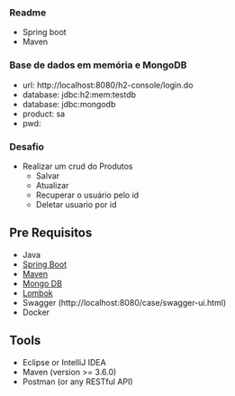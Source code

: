 ### Readme

- Spring boot
- Maven

### Base de dados em memória e MongoDB

- url: http://localhost:8080/h2-console/login.do
- database: jdbc:h2:mem:testdb
- database: jdbc:mongodb
- product: sa
- pwd:

### Desafio

- Realizar um crud do Produtos
    - Salvar
    - Atualizar
    - Recuperar o usuário pelo id
    - Deletar usuario por id

## Pre Requisitos
- Java
- [Spring Boot](https://spring.io/projects/spring-boot)
- [Maven](https://maven.apache.org/guides/index.html)
- [Mongo DB](https://docs.mongodb.com/guides/)
- [Lombok](https://objectcomputing.com/resources/publications/sett/january-2010-reducing-boilerplate-code-with-project-lombok)
- Swagger (http://localhost:8080/case/swagger-ui.html)
- Docker

## Tools
- Eclipse or IntelliJ IDEA 
- Maven (version >= 3.6.0)
- Postman (or any RESTful API)


<br/>
